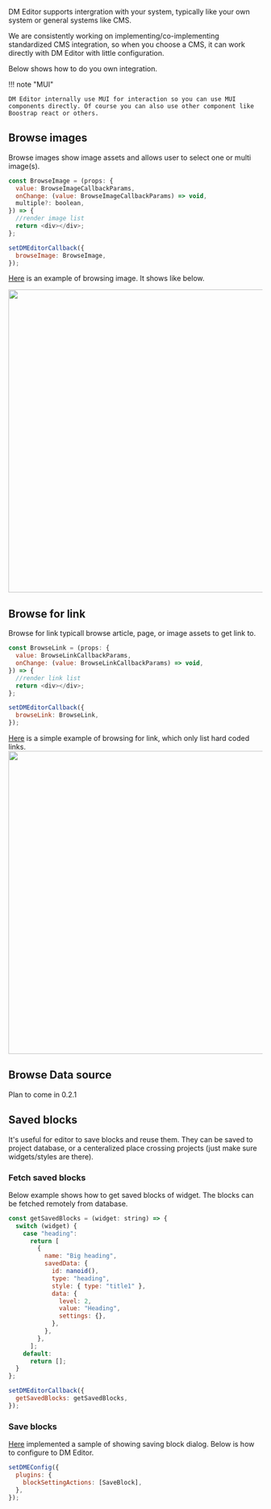 DM Editor supports intergration with your system, typically like your own system or general systems like CMS.

We are consistently working on implementing/co-implementing standardized CMS integration, so when you choose a CMS, it can work directly with DM Editor with little configuration.

Below shows how to do you own integration.

!!! note "MUI"

    DM Editor internally use MUI for interaction so you can use MUI components directly. Of course you can also use other component like Boostrap react or others.

## Browse images

Browse images show image assets and allows user to select one or multi image(s).

```javascript
const BrowseImage = (props: {
  value: BrowseImageCallbackParams,
  onChange: (value: BrowseImageCallbackParams) => void,
  multiple?: boolean,
}) => {
  //render image list
  return <div></div>;
};

setDMEditorCallback({
  browseImage: BrowseImage,
});
```

[Here](https://github.com/dmeditor/dmeditor/blob/main/samples/dev/callbacks/browse-image.tsx) is an example of browsing image. It shows like below.

<img src="../../assets/browse-images.jpg" width="600px">

## Browse for link

Browse for link typicall browse article, page, or image assets to get link to.

```javascript
const BrowseLink = (props: {
  value: BrowseLinkCallbackParams,
  onChange: (value: BrowseLinkCallbackParams) => void,
}) => {
  //render link list
  return <div></div>;
};

setDMEditorCallback({
  browseLink: BrowseLink,
});
```

[Here](https://github.com/dmeditor/dmeditor/blob/main/samples/dev/callbacks/browse-link.tsx) is a simple example of browsing for link, which only list hard coded links.
<img src="../../assets/browse-links.jpg" width="600px">

## Browse Data source

Plan to come in 0.2.1

## Saved blocks

It's useful for editor to save blocks and reuse them. They can be saved to project database, or a centeralized place crossing projects (just make sure widgets/styles are there).

### Fetch saved blocks

Below example shows how to get saved blocks of widget. The blocks can be fetched remotely from database.

```javascript
const getSavedBlocks = (widget: string) => {
  switch (widget) {
    case "heading":
      return [
        {
          name: "Big heading",
          savedData: {
            id: nanoid(),
            type: "heading",
            style: { type: "title1" },
            data: {
              level: 2,
              value: "Heading",
              settings: {},
            },
          },
        },
      ];
    default:
      return [];
  }
};

setDMEditorCallback({
  getSavedBlocks: getSavedBlocks,
});
```

### Save blocks

[Here](https://github.com/dmeditor/dmeditor/blob/33ca2ae3100a52313ffc75daa257d657a5a27d00/samples/dev/SaveBlock.tsx#L25) implemented a sample of showing saving block dialog. Below is how to configure to DM Editor.

```javascript
setDMEConfig({
  plugins: {
    blockSettingActions: [SaveBlock],
  },
});
```
